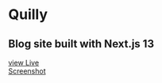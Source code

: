 # Quilly
## Blog site built with Next.js 13

[view Live](https://quilly-blog.vercel.app)
<br>
[Screenshot](./public/img/snapshot.jpg)